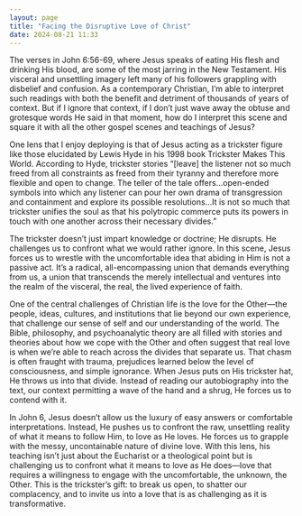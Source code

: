 ```yaml
---
layout: page
title: "Facing the Disruptive Love of Christ"
date: 2024-08-21 11:33
---
```


The verses in John 6:56-69, where Jesus speaks of eating His flesh and drinking His blood, are some of the most jarring in the New Testament. His visceral and unsettling imagery left many of his followers grappling with disbelief and confusion. As a contemporary Christian, I’m able to interpret such readings with both the benefit and detriment of thousands of years of context. But if I ignore that context, if I don’t just wave away the obtuse and grotesque words He said in that moment, how do I interpret this scene and square it with all the other gospel scenes and teachings of Jesus?

One lens that I enjoy deploying is that of Jesus acting as a trickster figure like those elucidated by Lewis Hyde in his 1998 book Trickster Makes This World. According to Hyde, trickster stories “[leave] the listener not so much freed from all constraints as freed from their tyranny and therefore more flexible and open to change. The teller of the tale offers…open-ended symbols into which any listener can pour her own drama of transgression and containment and explore its possible resolutions...It is not so much that trickster unifies the soul as that his polytropic commerce puts its powers in touch with one another across their necessary divides.”

The trickster doesn’t just impart knowledge or doctrine; He disrupts. He challenges us to confront what we would rather ignore. In this scene, Jesus forces us to wrestle with the uncomfortable idea that abiding in Him is not a passive act. It’s a radical, all-encompassing union that demands everything from us, a union that transcends the merely intellectual and ventures into the realm of the visceral, the real, the lived experience of faith.

One of the central challenges of Christian life is the love for the Other—the people, ideas, cultures, and institutions that lie beyond our own experience, that challenge our sense of self and our understanding of the world. The Bible, philosophy, and psychoanalytic theory are all filled with stories and theories about how we cope with the Other and often suggest that real love is when we’re able to reach across the divides that separate us. That chasm is often fraught with trauma, prejudices learned below the level of consciousness, and simple ignorance. When Jesus puts on His trickster hat, He throws us into that divide. Instead of reading our autobiography into the text, our context permitting a wave of the hand and a shrug, He forces us to contend with it.

In John 6, Jesus doesn’t allow us the luxury of easy answers or comfortable interpretations. Instead, He pushes us to confront the raw, unsettling reality of what it means to follow Him, to love as He loves. He forces us to grapple with the messy, uncontainable nature of divine love. With this lens, his teaching isn’t just about the Eucharist or a theological point but is challenging us to confront what it means to love as He does—love that requires a willingness to engage with the uncomfortable, the unknown, the Other. This is the trickster’s gift: to break us open, to shatter our complacency, and to invite us into a love that is as challenging as it is transformative.
